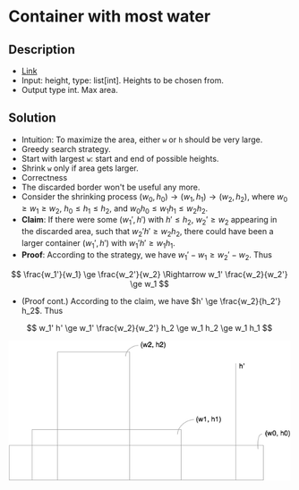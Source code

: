 # Container with most water

## Description

* [Link](https://leetcode.com/problems/container-with-most-water/)
* Input: height, type: list[int]. Heights to be chosen from.
* Output type int. Max area.

## Solution

* Intuition: To maximize the area, either `w` or `h` should be very large.
* Greedy search strategy.
 * Start with largest `w`: start and end of possible heights.
 * Shrink `w` only if area gets larger.
* Correctness
 * The discarded border won't be useful any more.
 * Consider the shrinking process $(w_0, h_0) \rightarrow (w_1, h_1) \rightarrow (w_2, h_2)$, where $w_0 \ge w_1 \ge w_2$, $h_0 \le h_1 \le h_2$, and $w_0 h_0 \le w_1 h_1 \le w_2 h_2$.
 * __Claim__: If there were some $(w_1', h')$ with $h' \le h_2$, $w_2' \ge w_2$ appearing in the discarded area, such that $w_2' h' \ge w_2 h_2$, there could have been a larger container $(w_1', h')$ with $w_1' h' \ge w_1 h_1$.
 * __Proof__: According to the strategy, we have $w_1' - w_1 \ge w_2' - w_2$. Thus

 $$
 \frac{w_1'}{w_1} \ge \frac{w_2'}{w_2}
 \Rightarrow
 w_1' \frac{w_2}{w_2'} \ge w_1
 $$

 * (Proof cont.) According to the claim, we have $h' \ge \frac{w_2}{h_2'} h_2$. Thus

 $$
 w_1' h' \ge w_1' \frac{w_2}{w_2'} h_2 \ge w_1 h_2 \ge w_1 h_1
 $$
 
 <img src='assets/proof.png'/>